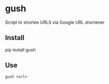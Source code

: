 gush
====

Script to shorten URLS via Google URL shortener

Install
------

pip install gush

Use
---

`gush <url>`
